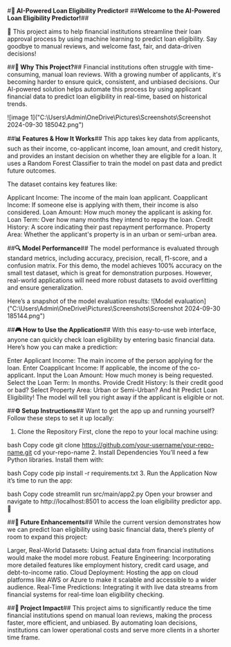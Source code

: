 #**🏦 AI-Powered Loan Eligibility Predictor**#
##**Welcome to the AI-Powered Loan Eligibility Predictor!**## 

🚀 This project aims to help financial institutions streamline their loan approval process by using machine learning to predict loan eligibility. Say goodbye to manual reviews, and welcome fast, fair, and data-driven decisions!

##**🌟 Why This Project?**##
Financial institutions often struggle with time-consuming, manual loan reviews. With a growing number of applicants, it's becoming harder to ensure quick, consistent, and unbiased decisions. Our AI-powered solution helps automate this process by using applicant financial data to predict loan eligibility in real-time, based on historical trends.

![image 1]("C:\Users\Admin\OneDrive\Pictures\Screenshots\Screenshot 2024-09-30 185042.png")


##**📊 Features & How It Works**##
This app takes key data from applicants, such as their income, co-applicant income, loan amount, and credit history, and provides an instant decision on whether they are eligible for a loan. It uses a Random Forest Classifier to train the model on past data and predict future outcomes.

The dataset contains key features like:

Applicant Income: The income of the main loan applicant.
Coapplicant Income: If someone else is applying with them, their income is also considered.
Loan Amount: How much money the applicant is asking for.
Loan Term: Over how many months they intend to repay the loan.
Credit History: A score indicating their past repayment performance.
Property Area: Whether the applicant's property is in an urban or semi-urban area.

##**🔍 Model Performance**##
The model performance is evaluated through standard metrics, including accuracy, precision, recall, f1-score, and a confusion matrix. For this demo, the model achieves 100% accuracy on the small test dataset, which is great for demonstration purposes. However, real-world applications will need more robust datasets to avoid overfitting and ensure generalization.

Here’s a snapshot of the model evaluation results:
![Model evaluation]("C:\Users\Admin\OneDrive\Pictures\Screenshots\Screenshot 2024-09-30 185144.png")



##**🎮 How to Use the Application**##
With this easy-to-use web interface, anyone can quickly check loan eligibility by entering basic financial data. Here’s how you can make a prediction:

Enter Applicant Income: The main income of the person applying for the loan.
Enter Coapplicant Income: If applicable, the income of the co-applicant.
Input the Loan Amount: How much money is being requested.
Select the Loan Term: In months.
Provide Credit History: Is their credit good or bad?
Select Property Area: Urban or Semi-Urban?
And hit Predict Loan Eligibility! The model will tell you right away if the applicant is eligible or not.


##**⚙️ Setup Instructions**##
Want to get the app up and running yourself? Follow these steps to set it up locally:

1. Clone the Repository
First, clone the repo to your local machine using:

bash
Copy code
git clone https://github.com/your-username/your-repo-name.git
cd your-repo-name
2. Install Dependencies
You’ll need a few Python libraries. Install them with:

bash
Copy code
pip install -r requirements.txt
3. Run the Application
Now it’s time to run the app:

bash
Copy code
streamlit run src/main/app2.py
Open your browser and navigate to http://localhost:8501 to access the loan eligibility predictor app. 🎉

##**🚀 Future Enhancements**##
While the current version demonstrates how we can predict loan eligibility using basic financial data, there’s plenty of room to expand this project:

Larger, Real-World Datasets: Using actual data from financial institutions would make the model more robust.
Feature Engineering: Incorporating more detailed features like employment history, credit card usage, and debt-to-income ratio.
Cloud Deployment: Hosting the app on cloud platforms like AWS or Azure to make it scalable and accessible to a wider audience.
Real-Time Predictions: Integrating it with live data streams from financial systems for real-time loan eligibility checking.

##**🏅 Project Impact**##
This project aims to significantly reduce the time financial institutions spend on manual loan reviews, making the process faster, more efficient, and unbiased. By automating loan decisions, institutions can lower operational costs and serve more clients in a shorter time frame.
